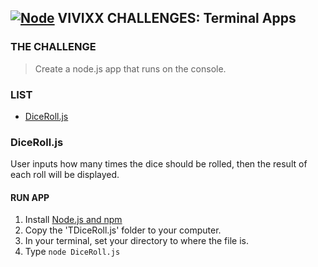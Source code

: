 ## **[![Node](https://user-images.githubusercontent.com/29721601/30945950-b292557c-a433-11e7-9f37-b8de61264bf9.png "Node")](https://nodejs.org/en/) VIVIXX CHALLENGES: Terminal Apps**

### THE CHALLENGE
> Create a node.js app that runs on the console.

### LIST
- [DiceRoll.js](#dicerolljs)

### DiceRoll.js
User inputs how many times the dice should be rolled, then the result of each roll will be displayed.
#### RUN APP
1. Install [Node.js and npm](https://docs.npmjs.com/getting-started/installing-node)
2. Copy the 'TDiceRoll.js' folder to your computer.
3. In your terminal, set your directory to where the file is.
4. Type `node DiceRoll.js`
